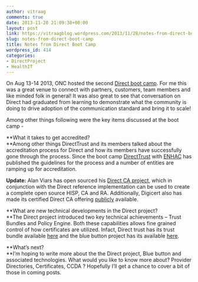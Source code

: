 ```yaml
---
author: vitraag
comments: true
date: 2013-11-28 21:09:38+00:00
layout: post
link: https://vitraagblog.wordpress.com/2013/11/28/notes-from-direct-boot-camp/
slug: notes-from-direct-boot-camp
title: Notes from Direct Boot Camp
wordpress_id: 414
categories:
- DirectProject
- HealthIT
---
```


On Aug 13-14 2013, ONC hosted the second [Direct boot camp](http://wiki.directproject.org/ONC+Direct+Boot+Camp+2.0). For me this was a great venue to connect with partners, customers, team members and like minded folk in general! It was also great to see that conversation on Direct had graduated from learning to demonstrate what the community is doing to drive adoption of the communication standard and bring it to scale!

 

Among other things following were the key items discussed at the boot camp -

 

**What it takes to get accredited?        
**Among other things DirectTrust and its members talked about the accreditation process for Direct and how its members have successfully gone through the process. Since the boot camp [DirectTrust](http://www.directtrust.org/member-list/) with [ENHAC](https://www.ehnac.org/direct-trusted-agent/) has published the guidelines for the process and a number of entities are ramping up for accreditation.

 

**Update:** Alan Viars has open sourced his [Direct CA project](https://github.com/videntity/vcert), which in conjunction with the Direct reference implementation can be used to create a complete open source HISP, CA and RA. Additionally, Digicert also has made its certified Direct CA offering [publicly](http://www.digicert.com/direct-project/) available.

 

**What are new technical developments in the Direct project?        
**The Direct project introduced two key technical achievements – Trust Bundles and Policy Engine. Both these capabilities allows fine grained control of how certificates are utilized. Infact, Direct trust has its trust bundle available [here](https://bundles.directtrust.org/) and the blue button project has its available [here](https://secure.bluebuttontrust.org/).

 

**What’s next?        
**I’m hoping to write more about the the Direct project, Blue button and associated technologies. What would you like to know more about? Provider Directories, Certificates, CCDA ? Hopefully I’ll get a chance to cover a bit of those in coming posts.
